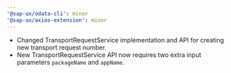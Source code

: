 ```yaml
---
'@sap-ux/odata-cli': minor
'@sap-ux/axios-extension': minor
---
```


- Changed TransportRequestService implementation and API for creating new transport request number.
- New TransportRequestService API now requires two extra input parameters `packageName` and `appName`.
